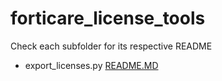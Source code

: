 # forticare_license_tools
Check each subfolder for its respective README
 - export_licenses.py [README.MD](https://github.com/michaelbellgh/forticare_license_tools/blob/main/README.md)